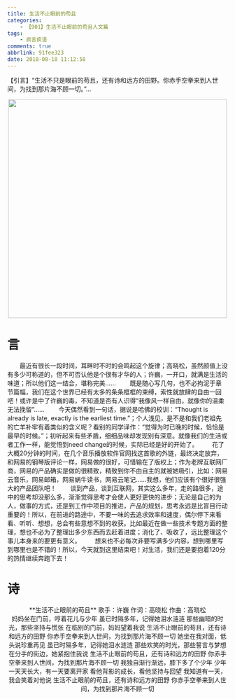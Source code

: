 ```yaml
---
title: 生活不止眼前的苟且
categories: 
    - 【901】生活不止眼前的苟且人文篇
tags: 
    - 疯言疯语
comments: true
abbrlink: 91fee323
date: 2018-08-18 11:12:58
---
```

【引言】“生活不只是眼前的苟且，还有诗和远方的田野。你赤手空拳来到人世间，为找到那片海不顾一切。”...
<div align=center><img src="/img/2018/2018-08-21-01.jpg" width="500"/></div>
<!-- more -->

# 言
&emsp;&emsp;最近有很长一段时间，耳畔时不时的会鸣起这个旋律；高晓松，虽然颜值上没有多少可称道的，但不可否认他是个很有才华的人；许巍，一开口，就满是生活的味道；所以他们这一结合，堪称完美......
&emsp;&emsp;既是随心写几句，也不必拘泥于章节篇幅，我们在这个世界已经有太多的条条框框的束缚，索性就放肆的自由一回吧！或许是中了许巍的毒，不知道是否有人识得“我像风一样自由，就像你的温柔无法挽留”......
&emsp;&emsp;今天偶然看到一句话，据说是哈佛的校训：“Thought is already is late, exactly is the earliest time.”；个人浅见，是不是和我们老祖先的亡羊补牢有着类似的含义呢？看别的同学译作：“觉得为时已晚的时候，恰恰是最早的时候。”；初听起来有些矛盾，细细品味却发现别有深意。就像我们的生活或者工作一样，能觉悟到need change的时候，实际已经是好的开始了。
&emsp;&emsp;花了大概20分钟的时间，在几个音乐播放软件官网找这首歌的外链，最终决定放弃，和网易的钢琴版评论一样，网易做的很好，可惜输在了版权上；作为老牌互联网厂商，网易的产品确实是做的很精致，精致到你不由自主的就被她吸引，比如：网易云音乐，网易邮箱，网易蜗牛读书，网易云笔记......我想，他们应该有个很好很强大的产品团队吧！
&emsp;&emsp;谈到产品，谈到互联网，其实这么多年，走的路很多，途中的思考却没那么多，渐渐觉得思考才会使人更好更快的进步；无论是自己的为人，做事的方式，还是到工作中项目的推进，产品的规划，思考永远是比盲目行动重要的！所以，在前进的路途中，不要一味的去追求效率和速度，偶尔停下来看看、听听、想想，总会有些意想不到的收获。比如最近在做一些技术专题方面的整理，想也不必为了整理出多少东西而去赶着进度；消化了、吸收了，远比整理这个事儿本身来的要更有意义。
&emsp;&emsp;想来也不必每次非要写满多少内容，想到哪里写到哪里也是不错的！所以，今天就到这里结束吧！对生活，我们还是要抱着120分的热情继续奔跑下去！

# 诗
<div align=center>
**生活不止眼前的苟且**
歌手：许巍 
作词：高晓松
作曲：高晓松

<div align=center>
妈妈坐在门前，哼着花儿与少年
虽已时隔多年，记得她泪水涟涟
那些幽暗的时光，那些坚持与慌张
在临别的门前，妈妈望着我说
生活不止眼前的苟且，还有诗和远方的田野
你赤手空拳来到人世间，为找到那片海不顾一切
她坐在我对面，低头说珍重再见
虽已时隔多年，记得她泪水涟涟
那些欢笑的时光，那些誓言与梦想
在分手的街边，她紧抱住我说
生活不止眼前的苟且，还有诗和远方的田野
你赤手空拳来到人世间，为找到那片海不顾一切
我独自渐行渐远，膝下多了个少年
少年一天天长大，有一天要离开家
看他背影的成长，看他坚持与回望
我知道有一天，我会笑着对他说
生活不止眼前的苟且，还有诗和远方的田野
你赤手空拳来到人世间，为找到那片海不顾一切
